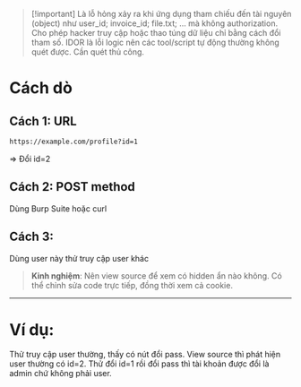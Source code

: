 > [!important] Là lỗ hỏng xảy ra khi ứng dụng tham chiếu đến tài nguyên (object) như user_id; invoice_id; file.txt; ... mà không authorization. Cho phép hacker truy cập hoặc thao túng dữ liệu chỉ bằng cách đổi tham số. IDOR là lỗi logic nên các tool/script tự động thường không quét được. Cần quét thủ công.

# Cách dò
## Cách 1: URL

```Bash
https://example.com/profile?id=1
```
⇒ Đổi id=2

## Cách 2: POST method
Dùng Burp Suite hoặc curl

## Cách 3:
Dùng user này thử truy cập user khác
> **Kinh nghiệm**: Nên view source để xem có hidden ẩn nào không. Có thể chỉnh sửa code trực tiếp, đồng thời xem cả cookie.
---
# Ví dụ:

Thử truy cập user thường, thấy có nút đổi pass. View source thì phát hiện user thường có id=2. Thử đổi id=1 rồi đổi pass thì tài khoản được đổi là admin chứ không phải user.